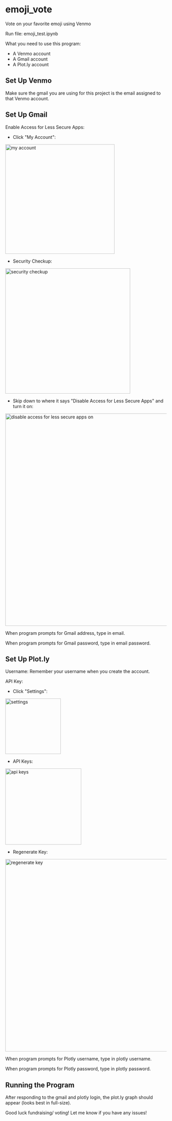 # emoji_vote
Vote on your favorite emoji using Venmo

Run file: emoji_test.ipynb

What you need to use this program:
- A Venmo account
- A Gmail account
- A Plot.ly account

## Set Up Venmo

Make sure the gmail you are using for this project is the email assigned to that Venmo account.

## Set Up Gmail

Enable Access for Less Secure Apps:
- Click "My Account":

<img width="341" alt="my account" src="https://cloud.githubusercontent.com/assets/25387083/25189691/e585c380-24f7-11e7-8f8a-3aac564a7fd6.png">

- Security Checkup:

<img width="390" alt="security checkup" src="https://cloud.githubusercontent.com/assets/25387083/25189699/ec9ff6ae-24f7-11e7-9bb0-a7854b991ca8.png">

- Skip down to where it says "Disable Access for Less Secure Apps" and turn it on:

<img width="661" alt="disable access for less secure apps on" src="https://cloud.githubusercontent.com/assets/25387083/25189704/f0de54fe-24f7-11e7-8bd6-de60c8d17123.png">

When program prompts for Gmail address, type in email.

When program prompts for Gmail password, type in email password.

## Set Up Plot.ly

Username:
Remember your username when you create the account.

API Key:
- Click "Settings":

<img width="173" alt="settings" src="https://cloud.githubusercontent.com/assets/25387083/25190113/4119f7d8-24f9-11e7-85f2-9a56b925adae.png">

- API Keys:

<img width="237" alt="api keys" src="https://cloud.githubusercontent.com/assets/25387083/25190119/46486ad2-24f9-11e7-9e14-8692ac7b22e4.png">

- Regenerate Key:

<img width="599" alt="regenerate key" src="https://cloud.githubusercontent.com/assets/25387083/25190125/4a3af740-24f9-11e7-9a18-a22906cdf196.png">

When program prompts for Plotly username, type in plotly username.
 
When program prompts for Plotly password, type in plotly password. 


## Running the Program

After responding to the gmail and plotly login, the plot.ly graph should appear (looks best in full-size).

Good luck fundraising/ voting! Let me know if you have any issues!
